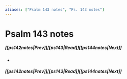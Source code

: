 ```yaml
---
aliases: ["Psalm 143 notes", "Ps. 143 notes"]
---
```

# Psalm 143 notes
##### <span class=arrow-left></span>[[ps142notes|Prev]]<span class=navigation-separator></span>[[ps143|Read]]<span class=navigation-separator></span>[[ps144notes|Next]]<span class=arrow-right></span>
- 
##### <span class=arrow-left></span>[[ps142notes|Prev]]<span class=navigation-separator></span>[[ps143|Read]]<span class=navigation-separator></span>[[ps144notes|Next]]<span class=arrow-right></span>